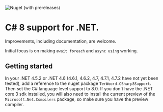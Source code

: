 ![Nuget (with prereleases)](https://img.shields.io/nuget/vpre/TerWoord.CSharp8Support.svg)

# C# 8 support for .NET. 

Improvements, including documentation, are welcome.

Initial focus is on making `await foreach` and `async using` working.

## Getting started

In your .NET 4.5.2 or .NET 4.6 (4.6.1, 4.6.2, 4.7, 4.7.1, 4.7.2 have not yet been tested), add a reference to the nuget package `TerWoord.CSharp8Support`. Then set the C# language level support to 8.0. If you don't have the .NET core 3 sdk installed, you will also need to install the current preview of the `Microsoft.Net.Compilers` package, so make sure you have the preview compiler.
